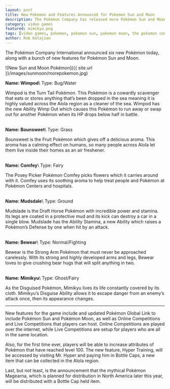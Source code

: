 ```yaml
---
layout: post
title: New Pokemon and Features Announced for Pokemon Sun and Moon
description: The Pokémon Company has released more Pokémon Sun and Moon information, including information on the Hyper Training and Pokémon.
category: video games
featured: mimikyu.png
tags: [video games, pokemon, pokemon sun, pokemon moon, the pokemon company, gamefreak, nintendo]
author: Rob Kalajian
---
```


The Pokémon Company International announced six new Pokémon today, along with a bunch of new features for Pokémon Sun and Moon.

![New Sun and Moon Pokémon]({{ site.url }}/images/sunmoon/morepokemon.jpg)

**Name: Wimpod**\\
Type: Bug/Water

Wimpod is the Turn Tail Pokémon. This Pokémon is a cowardly scavenger that eats or stores anything that’s been dropped in the sea meaning it is highly valued across the Alola region as a cleaner of the sea. Wimpod has the new Ability Wimp Out which causes this Pokémon to run away or swap out for another Pokémon when its HP drops below half in battle.
<br/>
<br/>

**Name: Bounsweet**\\
Type: Grass

Bounsweet is the Fruit Pokémon which gives off a delicious aroma. This aroma has a calming effect on humans, so many people across Alola let them live inside their homes as an air freshener.
<br/>
<br/>

**Name: Comfey**\\
Type: Fairy

The Posey Picker Pokémon Comfey picks flowers which it carries around with it. Comfey uses its soothing aroma to help treat people and Pokémon at Pokémon Centers and hospitals.
<br/>
<br/>

**Name: Mudsdale**\\
Type: Ground

Mudslade is the Draft Horse Pokémon with incredible power and stamina. Its legs are coated in a protective mud and its kick can destroy a car in a single blow. Mudslade has the Ability Stamina, a new Ability which raises a Pokémon’s Defense by one when hit by an attack.
<br/>
<br/>

**Name: Bewear**\\
Type: Normal/Fighting

Bewear is the Strong Arm Pokémon that must never be approached carelessly. With its strong and highly developed arms and legs, Bewear loves to give crushing bear hugs that will split anything in two.
<br/>
<br/>

**Name: Mimikyu**\\
Type: Ghost/Fairy

As the Disguised Pokémon, Mimikyu lives its life constantly covered by its cloth. Mimikyu’s Disguise Ability allows it to escape danger from an enemy’s attack once, then its appearance changes.

---

New features for the game include and updated Pokémon Global Link to include Pokémon Sun and Pokémon Moon, as well as Online Competitions and Live Competitions that players can host. Online Competitions are played over the internet, while Live Competitions are setup for players who are all in the same location.

Also, for the first time ever, players will be able to increase attributes of Pokémon that have reached level 100. The new feature, Hyper Training, will be accessed by visiting Mr. Hyper and paying him in Bottle Caps, a new item that can be collected in the Alola region.

Last, but not least, is the announcement that the mythical Pokémon Magearna, which is planned for distribution in North America later this year, will be distributed with a Bottle Cap held item.
